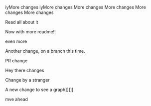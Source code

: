 iyMore changes
iyMore changes
More changes
More changes
More changes
More changes

Read all about it

Now with more readme!!

even more

Another change, on a branch this time.

PR change

Hey there changes

Change by a stranger

A new change to see a graph]]]]]


mve ahead
